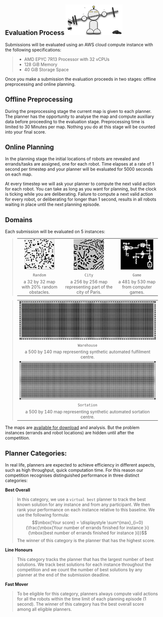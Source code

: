 ## Evaluation Process ![r2](./landing_page_resource/robots/r12_s.png)

Submissions will be evaluated using an AWS cloud compute instance with the following specifications:

> - AMD EPYC 7R13 Processor with 32 vCPUs
> - 128 GiB Memory
> - 40 GiB Storage Space

Once you make a submission the evaluation proceeds in two stages: offline preprocessing and online planning. 

## Offline Preprocessing
During the preprocessing stage the current map is given to each planner. The planner has the opportunity to analyse the map and compute auxiliary data before proceeding to the evaluation stage. Preprocessing time is limited to 30 Minutes per map. Nothing you do at this stage will be counted into your final score.

## Online Planning
In the planning stage the initial locations of robots are revealed and errands/tasks are assigned, one for each robot. Time elapses at a rate of 1 second per timestep and your planner will be evaluated for 5000 seconds on each map. 

At every timestep we will ask your planner to compute the next valid action for each robot. You can take as long as you want for planning, but the clock is ticking while you are deliberating. Failure to compute a next valid action for every robot, or deliberating for longer than 1 second, results in all robots waiting in place until the next planning episode.

## Domains
Each submission will be evaluated on 5 instances:

>| |   |   |
>|:---:|:---:|:---:|
>|![r](landing_page_resource/images/random-32-32-20_s.jpg)|![r](landing_page_resource/images/Paris_1_256_s.jpg)|![r](landing_page_resource/images/brc202d_s.jpg) |
>|`Random`| `City`|`Game`|
>|a 32 by 32 map with 20% random obstacles.| a 256 by 256 map representing part of the city of Paris.|a 481 by 530 map from computer games.|

>| |
>|:---:|
>|![r](landing_page_resource/images/warehouse_large_s.jpg)|
>|`Warehouse`|
>|a 500 by 140 map representing synthetic automated fulfilment centre.|
>|![r](landing_page_resource/images/sortation_large_s.jpg)|
>|`Sortation`|
>|a 500 by 140 map representing synthetic automated sortation centre.|


The maps are [available for download](https://github.com/MAPF-Competition/Start-Kit/tree/main/example_problems) and analysis. But the problem instances (errands and robot locations) are hidden until after the competition.


## Planner Categories:
In real life, planners are expected to achieve efficiency in different aspects, such as high  throughput, quick computation time. For this reason our competition recognises distinguished performance in three distinct categories: 

**Best Overall**
> In this category, we use a `virtual best` planner to track the best known solution for any instance and from any participant. We then rank your performance on each instance relative to this baseline. We use the following formula:
> $$\mbox{Your score} = \displaystyle \sum^{max}_{i=0}{\frac{\mbox{Your number of errands finished for instance }i}{\mbox{best number of errands finished for instance }i}}$$
> The winner of this category is the planner that has the highest score.

**Line Honours**
> This category tracks the planner that has the largest number of best solutions. We track best solutions for each instance throughout the competition and we count the number of best solutions by any planner at the end of the submission deadline.

**Fast Mover**
> To be eligible for this category, planners always compute valid actions for all the robots within the time limit of each planning episode (1 second). The winner of this category has the best overall score among all eligible planners.
